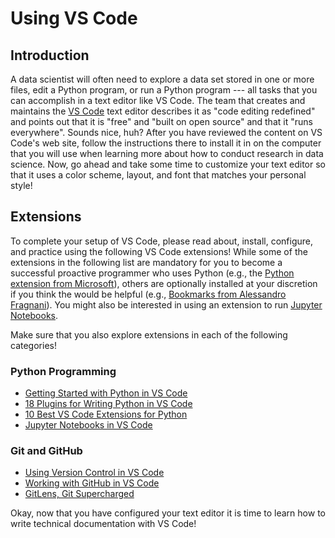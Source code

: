 # Using VS Code

## Introduction

A data scientist will often need to explore a data set stored in one or more
files, edit a Python program, or run a Python program --- all tasks that you can
accomplish in a text editor like VS Code. The team that creates and maintains
the [VS Code](https://code.visualstudio.com/) text editor describes it as "code
editing redefined" and points out that it is "free" and "built on open source"
and that it "runs everywhere". Sounds nice, huh? After you have reviewed the
content on VS Code's web site, follow the instructions there to install it in on
the computer that you will use when learning more about how to conduct research
in data science. Now, go ahead and take some time to customize your text editor
so that it uses a color scheme, layout, and font that matches your personal
style!

## Extensions

To complete your setup of VS Code, please read about, install, configure, and
practice using the following VS Code extensions! While some of the extensions in
the following list are mandatory for you to become a successful proactive
programmer who uses Python (e.g., the [Python extension from
Microsoft](https://marketplace.visualstudio.com/items?itemName=ms-python.python)),
others are optionally installed at your discretion if you think the would be
helpful (e.g., [Bookmarks from Alessandro
Fragnani](https://marketplace.visualstudio.com/items?itemName=alefragnani.Bookmarks)).
You might also be interested in using an extension to run [Jupyter
Notebooks](https://marketplace.visualstudio.com/items?itemName=ms-toolsai.jupyter).

Make sure that you also explore extensions in each of the following categories!

### Python Programming

- [Getting Started with Python in VS Code](https://code.visualstudio.com/docs/python/python-tutorial)
- [18 Plugins for Writing Python in VS
  Code](https://switowski.com/blog/18-plugins-for-python-in-vscode)
- [10 Best VS Code Extensions for Python](https://dannys.cloud/10-best-vs-code-extensions-for-python)
- [Jupyter Notebooks in VS Code](https://code.visualstudio.com/docs/datascience/jupyter-notebooks)

### Git and GitHub

- [Using Version Control in VS Code](https://code.visualstudio.com/docs/editor/versioncontrol)
- [Working with GitHub in VS Code](https://code.visualstudio.com/docs/editor/github)
- [GitLens, Git Supercharged](https://gitlens.amod.io/)

Okay, now that you have configured your text editor it is time to learn how to
write technical documentation with VS Code!
